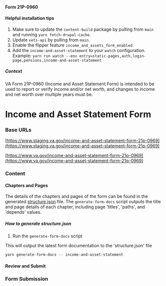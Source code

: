 #### Form 21P-0960

#### Helpful installation tips

1. Make sure to update the `content-build` package by pulling from `main` and running `yarn fetch-drupal-cache`.
2. Update `vets-api` by pulling from `main`.
3. Enable the flipper feature `income_and_assets_form_enabled`
4. Add the `income-and-asset-statement` to your `watch` configuration. Example: `yarn run watch --env entry=static-pages,auth,login-page,pensions,income-and-asset-statement`

##### Context

VA Form 21P-0960 (Income and Asset Statement Form) is intended to be used to report or verify income and/or net worth, and changes to income and net worth over multiple years must be.

# Income and Asset Statement Form

### Base URLs

[https://www.staging.va.gov/income-and-asset-statement-form-21p-0969](https://www.staging.va.gov/income-and-asset-statement-form-21p-0969)

[https://www.va.gov/income-and-asset-statement-form-21p-0969](https://www.va.gov/income-and-asset-statement-form-21p-0969)

### Content

#### Chapters and Pages

The details of the chapters and pages of the form can be found in the generated [structure.json](../structure.json) file. The `generate-form-docs` script outputs the title and page details of each chapter, including page 'titles', 'paths', and 'depends' values.

##### How to generate structure.json

1. Run the `generate-form-docs` script

This will output the latest form documentation to the 'structure.json' file

```sh
yarn generate-form-docs -- income-and-asset-statement
```

#### Review and Submit

### Form Submission